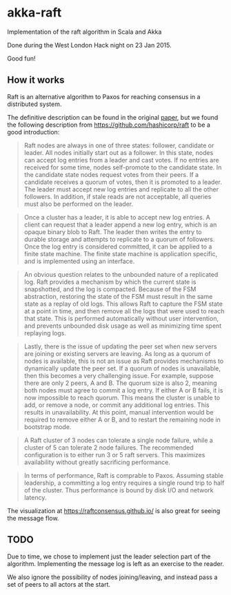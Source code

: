 # akka-raft

Implementation of the raft algorithm in Scala and Akka

Done during the West London Hack night on 23 Jan 2015.

Good fun!

## How it works

Raft is an alternative algorithm to Paxos for reaching consensus in a distributed system.

The definitive description can be found in the original [paper](https://ramcloud.stanford.edu/wiki/download/attachments/11370504/raft.pdf), but we found the following description from https://github.com/hashicorp/raft to be a good introduction:

> Raft nodes are always in one of three states: follower, candidate or leader. All nodes initially start out as a follower. In this state, nodes can accept log entries from a leader and cast votes. If no entries are received for some time, nodes self-promote to the candidate state. In the candidate state nodes request votes from their peers. If a candidate receives a quorum of votes, then it is promoted to a leader. The leader must accept new log entries and replicate to all the other followers. In addition, if stale reads are not acceptable, all queries must also be performed on the leader.
  
> Once a cluster has a leader, it is able to accept new log entries. A client can request that a leader append a new log entry, which is an opaque binary blob to Raft. The leader then writes the entry to durable storage and attempts to replicate to a quorum of followers. Once the log entry is considered committed, it can be applied to a finite state machine. The finite state machine is application specific, and is implemented using an interface.
  
> An obvious question relates to the unbounded nature of a replicated log. Raft provides a mechanism by which the current state is snapshotted, and the log is compacted. Because of the FSM abstraction, restoring the state of the FSM must result in the same state as a replay of old logs. This allows Raft to capture the FSM state at a point in time, and then remove all the logs that were used to reach that state. This is performed automatically without user intervention, and prevents unbounded disk usage as well as minimizing time spent replaying logs.
  
> Lastly, there is the issue of updating the peer set when new servers are joining or existing servers are leaving. As long as a quorum of nodes is available, this is not an issue as Raft provides mechanisms to dynamically update the peer set. If a quorum of nodes is unavailable, then this becomes a very challenging issue. For example, suppose there are only 2 peers, A and B. The quorum size is also 2, meaning both nodes must agree to commit a log entry. If either A or B fails, it is now impossible to reach quorum. This means the cluster is unable to add, or remove a node, or commit any additional log entries. This results in unavailability. At this point, manual intervention would be required to remove either A or B, and to restart the remaining node in bootstrap mode.
  
> A Raft cluster of 3 nodes can tolerate a single node failure, while a cluster of 5 can tolerate 2 node failures. The recommended configuration is to either run 3 or 5 raft servers. This maximizes availability without greatly sacrificing performance.
  
> In terms of performance, Raft is comprable to Paxos. Assuming stable leadership, a committing a log entry requires a single round trip to half of the cluster. Thus performance is bound by disk I/O and network latency.

The visualization at https://raftconsensus.github.io/ is also great for seeing the message flow.

## TODO

Due to time, we chose to implement just the leader selection part of the algorithm. Implementing the message log is left as an exercise to the reader.

We also ignore the possibility of nodes joining/leaving, and instead pass a set of peers to all actors at the start.